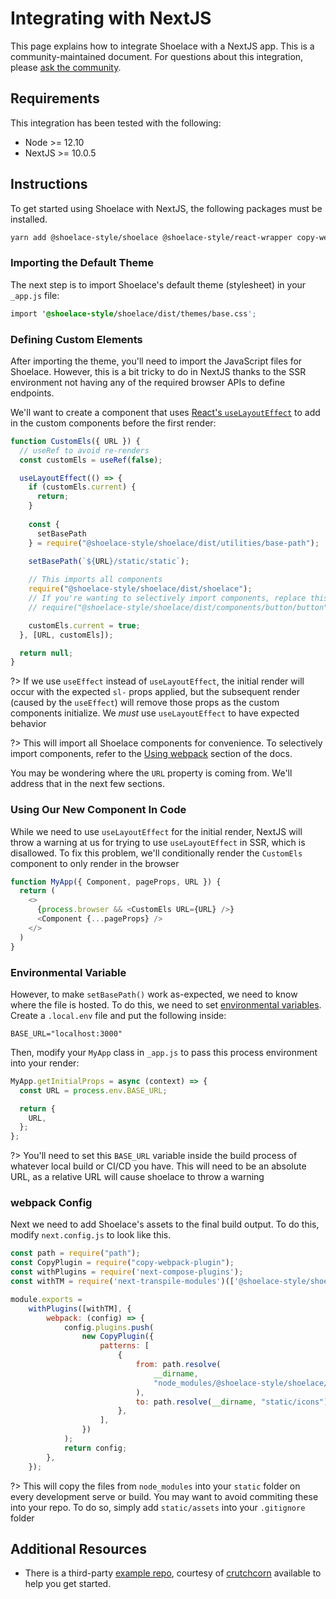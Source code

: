 # Integrating with NextJS

This page explains how to integrate Shoelace with a NextJS app. This is a community-maintained document. For questions about this integration, please [ask the community](/resources/community).

## Requirements

This integration has been tested with the following:

- Node >= 12.10
- NextJS >= 10.0.5

## Instructions

To get started using Shoelace with NextJS, the following packages must be installed.

```bash
yarn add @shoelace-style/shoelace @shoelace-style/react-wrapper copy-webpack-plugin next-compose-plugins next-transpile-modules
```

### Importing the Default Theme

The next step is to import Shoelace's default theme (stylesheet) in your `_app.js` file:

```css
import '@shoelace-style/shoelace/dist/themes/base.css';
```

### Defining Custom Elements

After importing the theme, you'll need to import the JavaScript files for Shoelace. However, this is a bit tricky to do in NextJS thanks to the SSR environment not having any of the required browser APIs to define endpoints.

We'll want to create a component that uses [React's `useLayoutEffect`](https://reactjs.org/docs/hooks-reference.html#uselayouteffect) to add in the custom components before the first render:

```javascript
function CustomEls({ URL }) {
  // useRef to avoid re-renders
  const customEls = useRef(false);

  useLayoutEffect(() => {
    if (customEls.current) {
      return;
    }
    
    const {
      setBasePath
    } = require("@shoelace-style/shoelace/dist/utilities/base-path");

    setBasePath(`${URL}/static/static`);
    
    // This imports all components
    require("@shoelace-style/shoelace/dist/shoelace");
    // If you're wanting to selectively import components, replace this line with your own definitions
    // require("@shoelace-style/shoelace/dist/components/button/button");

    customEls.current = true;
  }, [URL, customEls]);

  return null;
}
```

?> If we use `useEffect` instead of `useLayoutEffect`, the initial render will occur with the expected `sl-` props applied, but the subsequent render (caused by the `useEffect`) will remove those props as the custom components initialize. We _must_ use `useLayoutEffect` to have expected behavior

?> This will import all Shoelace components for convenience. To selectively import components, refer to the [Using webpack](/getting-started/installation?id=using-webpack) section of the docs.

You may be wondering where the `URL` property is coming from. We'll address that in the next few sections.

### Using Our New Component In Code

While we need to use `useLayoutEffect` for the initial render, NextJS will throw a warning at us for trying to use `useLayoutEffect` in SSR, which is disallowed. To fix this problem, we'll conditionally render the `CustomEls` component to only render in the browser

```javascript
function MyApp({ Component, pageProps, URL }) {
  return (
    <>
      {process.browser && <CustomEls URL={URL} />}
      <Component {...pageProps} />
    </>
  )
}
```

### Environmental Variable

However, to make `setBasePath()` work as-expected, we need to know where the file is hosted. To do this, we need to set [environmental variables](https://nextjs.org/docs/basic-features/environment-variables). Create a `.local.env` file and put the following inside:

```
BASE_URL="localhost:3000"
```

Then, modify your `MyApp` class in `_app.js` to pass this process environment into your render:

```javascript
MyApp.getInitialProps = async (context) => {
  const URL = process.env.BASE_URL;

  return {
    URL,
  };
};
```

?> You'll need to set this `BASE_URL` variable inside the build process of whatever local build or CI/CD you have. This will need to be an absolute URL, as a relative URL will cause shoelace to throw a warning

### webpack Config

Next we need to add Shoelace's assets to the final build output. To do this, modify `next.config.js` to look like this.

```javascript
const path = require("path");
const CopyPlugin = require("copy-webpack-plugin");
const withPlugins = require('next-compose-plugins');
const withTM = require('next-transpile-modules')(['@shoelace-style/shoelace']);

module.exports =
    withPlugins([withTM], {
        webpack: (config) => {
            config.plugins.push(
                new CopyPlugin({
                    patterns: [
                        {
                            from: path.resolve(
                                __dirname,
                                "node_modules/@shoelace-style/shoelace/dist/assets/icons"
                            ),
                            to: path.resolve(__dirname, "static/icons"),
                        },
                    ],
                })
            );
            return config;
        },
    });
```

?> This will copy the files from `node_modules` into your `static` folder on every development serve or build. You may want to avoid commiting these into your repo. To do so, simply add `static/assets` into your `.gitignore` folder

## Additional Resources

- There is a third-party [example repo](https://github.com/crutchcorn/nextjs-shoelace-example), courtesy of [crutchcorn](https://github.com/crutchcorn) available to help you get started.

  
